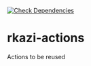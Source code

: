 [![Check Dependencies](https://github.com/rumannotkazi/rkazi-actions/actions/workflows/check-dependencies.yml/badge.svg?event=workflow_dispatch)](https://github.com/rumannotkazi/rkazi-actions/actions/workflows/check-dependencies.yml)
# rkazi-actions
Actions to be reused 
